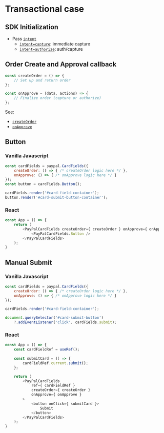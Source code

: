 # Transactional case

## SDK Initialization

- Pass [`intent`](../../initialization.md#intent)
  - [`intent=capture`](../../initialization.md#intent): immediate capture
  - [`intent=authorize`](../../initialization.md#intent): auth/capture

## Order Create and Approval callback

```javascript
const createOrder = () => {
    // Set up and return order
};

const onApprove = (data, actions) => {
    // Finalize order (capture or authorize)
};
```

See:

- [`createOrder`](../../callbacks/createOrder.md)
- [`onApprove`](../../callbacks/onApprove-order.md)

## Button

### Vanilla Javascript

```javascript
const cardFields = paypal.CardFields({
    createOrder: () => { /* createOrder logic here */ },
    onApprove: () => { /* onApprove logic here */ }
});
const button = cardFields.Button();

cardFields.render('#card-field-container');
button.render('#card-submit-button-container');
```

### React

```javascript
const App = () => {
    return (
        <PayPalCardFields createOrder={ createOrder } onApprove={ onApprove }>
            <PayPalCardFields.Button />
        </PayPalCardFields>
    );
}
```

## Manual Submit

### Vanilla Javascript

```javascript
const cardFields = paypal.CardFields({
    createOrder: () => { /* createOrder logic here */ },
    onApprove: () => { /* onApprove logic here */ }
});

cardFields.render('#card-field-container');

document.querySelector('#card-submit-button')
    ?.addEventListener('click', cardFields.submit);
```

### React

```javascript
const App = () => {
    const cardFieldRef = useRef();
    
    const submitCard = () => {
        cardFieldRef.current.submit();
    };

    return (
        <PayPalCardFields
            ref={ cardFieldRef }
            createOrder={ createOrder }
            onApprove={ onApprove }
        >
            <button onClick={ submitCard }>
                Submit
            </button>
        </PayPalCardFields>
    );
}
```